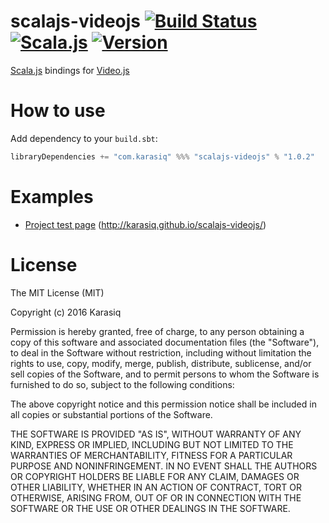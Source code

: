 # scalajs-videojs [![Build Status](https://travis-ci.org/Karasiq/scalajs-videojs.svg?branch=master)](https://travis-ci.org/Karasiq/scalajs-videojs) [![Scala.js](http://scala-js.org/assets/badges/scalajs-0.6.6.svg)](http://scala-js.org) [![Version](http://img.shields.io/badge/version-1.0.2-blue.svg?style=flat)]()
[Scala.js](http://scala-js.org/) bindings for [Video.js](https://github.com/videojs/video.js)

# How to use
Add dependency to your `build.sbt`:
```scala
libraryDependencies += "com.karasiq" %%% "scalajs-videojs" % "1.0.2"
```

# Examples
* [Project test page](https://github.com/Karasiq/scalajs-videojs/blob/master/test/frontend/src/main/scala/com/karasiq/scalajstest/frontend/TestApp.scala) (http://karasiq.github.io/scalajs-videojs/)

# License
The MIT License (MIT)

Copyright (c) 2016 Karasiq

Permission is hereby granted, free of charge, to any person obtaining a copy
of this software and associated documentation files (the "Software"), to deal
in the Software without restriction, including without limitation the rights
to use, copy, modify, merge, publish, distribute, sublicense, and/or sell
copies of the Software, and to permit persons to whom the Software is
furnished to do so, subject to the following conditions:

The above copyright notice and this permission notice shall be included in
all copies or substantial portions of the Software.

THE SOFTWARE IS PROVIDED "AS IS", WITHOUT WARRANTY OF ANY KIND, EXPRESS OR
IMPLIED, INCLUDING BUT NOT LIMITED TO THE WARRANTIES OF MERCHANTABILITY,
FITNESS FOR A PARTICULAR PURPOSE AND NONINFRINGEMENT. IN NO EVENT SHALL THE
AUTHORS OR COPYRIGHT HOLDERS BE LIABLE FOR ANY CLAIM, DAMAGES OR OTHER
LIABILITY, WHETHER IN AN ACTION OF CONTRACT, TORT OR OTHERWISE, ARISING FROM,
OUT OF OR IN CONNECTION WITH THE SOFTWARE OR THE USE OR OTHER DEALINGS IN
THE SOFTWARE.